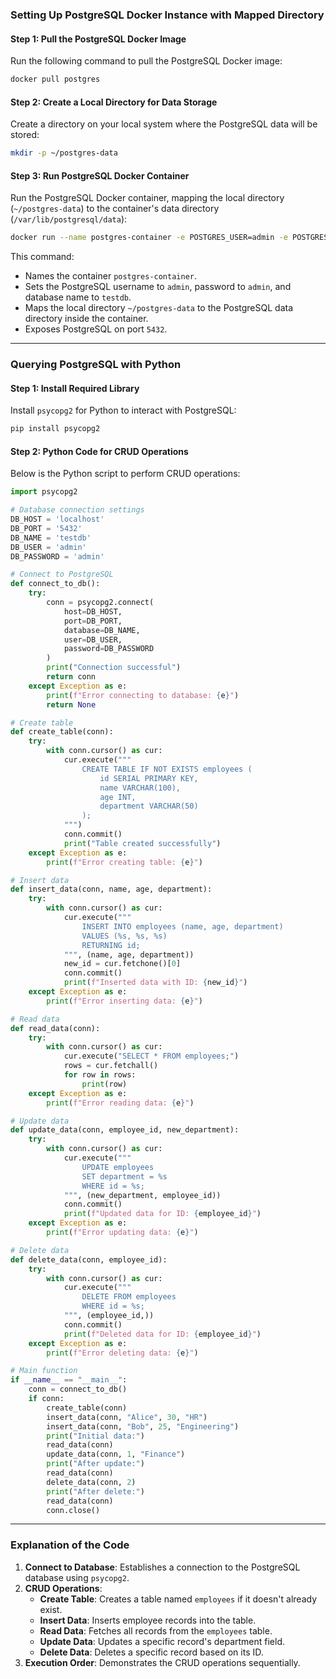 ### Setting Up PostgreSQL Docker Instance with Mapped Directory

#### Step 1: Pull the PostgreSQL Docker Image
Run the following command to pull the PostgreSQL Docker image:
```bash
docker pull postgres
```

#### Step 2: Create a Local Directory for Data Storage
Create a directory on your local system where the PostgreSQL data will be stored:
```bash
mkdir -p ~/postgres-data
```

#### Step 3: Run PostgreSQL Docker Container
Run the PostgreSQL Docker container, mapping the local directory (`~/postgres-data`) to the container's data directory (`/var/lib/postgresql/data`):
```bash
docker run --name postgres-container -e POSTGRES_USER=admin -e POSTGRES_PASSWORD=admin -e POSTGRES_DB=testdb -v ~/postgres-data:/var/lib/postgresql/data -p 5432:5432 -d postgres
```

This command:
- Names the container `postgres-container`.
- Sets the PostgreSQL username to `admin`, password to `admin`, and database name to `testdb`.
- Maps the local directory `~/postgres-data` to the PostgreSQL data directory inside the container.
- Exposes PostgreSQL on port `5432`.

---

### Querying PostgreSQL with Python

#### Step 1: Install Required Library
Install `psycopg2` for Python to interact with PostgreSQL:
```bash
pip install psycopg2
```

#### Step 2: Python Code for CRUD Operations
Below is the Python script to perform CRUD operations:

```python
import psycopg2

# Database connection settings
DB_HOST = 'localhost'
DB_PORT = '5432'
DB_NAME = 'testdb'
DB_USER = 'admin'
DB_PASSWORD = 'admin'

# Connect to PostgreSQL
def connect_to_db():
    try:
        conn = psycopg2.connect(
            host=DB_HOST,
            port=DB_PORT,
            database=DB_NAME,
            user=DB_USER,
            password=DB_PASSWORD
        )
        print("Connection successful")
        return conn
    except Exception as e:
        print(f"Error connecting to database: {e}")
        return None

# Create table
def create_table(conn):
    try:
        with conn.cursor() as cur:
            cur.execute("""
                CREATE TABLE IF NOT EXISTS employees (
                    id SERIAL PRIMARY KEY,
                    name VARCHAR(100),
                    age INT,
                    department VARCHAR(50)
                );
            """)
            conn.commit()
            print("Table created successfully")
    except Exception as e:
        print(f"Error creating table: {e}")

# Insert data
def insert_data(conn, name, age, department):
    try:
        with conn.cursor() as cur:
            cur.execute("""
                INSERT INTO employees (name, age, department)
                VALUES (%s, %s, %s)
                RETURNING id;
            """, (name, age, department))
            new_id = cur.fetchone()[0]
            conn.commit()
            print(f"Inserted data with ID: {new_id}")
    except Exception as e:
        print(f"Error inserting data: {e}")

# Read data
def read_data(conn):
    try:
        with conn.cursor() as cur:
            cur.execute("SELECT * FROM employees;")
            rows = cur.fetchall()
            for row in rows:
                print(row)
    except Exception as e:
        print(f"Error reading data: {e}")

# Update data
def update_data(conn, employee_id, new_department):
    try:
        with conn.cursor() as cur:
            cur.execute("""
                UPDATE employees
                SET department = %s
                WHERE id = %s;
            """, (new_department, employee_id))
            conn.commit()
            print(f"Updated data for ID: {employee_id}")
    except Exception as e:
        print(f"Error updating data: {e}")

# Delete data
def delete_data(conn, employee_id):
    try:
        with conn.cursor() as cur:
            cur.execute("""
                DELETE FROM employees
                WHERE id = %s;
            """, (employee_id,))
            conn.commit()
            print(f"Deleted data for ID: {employee_id}")
    except Exception as e:
        print(f"Error deleting data: {e}")

# Main function
if __name__ == "__main__":
    conn = connect_to_db()
    if conn:
        create_table(conn)
        insert_data(conn, "Alice", 30, "HR")
        insert_data(conn, "Bob", 25, "Engineering")
        print("Initial data:")
        read_data(conn)
        update_data(conn, 1, "Finance")
        print("After update:")
        read_data(conn)
        delete_data(conn, 2)
        print("After delete:")
        read_data(conn)
        conn.close()
```

---

### Explanation of the Code
1. **Connect to Database**: Establishes a connection to the PostgreSQL database using `psycopg2`.
2. **CRUD Operations**:
   - **Create Table**: Creates a table named `employees` if it doesn't already exist.
   - **Insert Data**: Inserts employee records into the table.
   - **Read Data**: Fetches all records from the `employees` table.
   - **Update Data**: Updates a specific record's department field.
   - **Delete Data**: Deletes a specific record based on its ID.
3. **Execution Order**: Demonstrates the CRUD operations sequentially.
